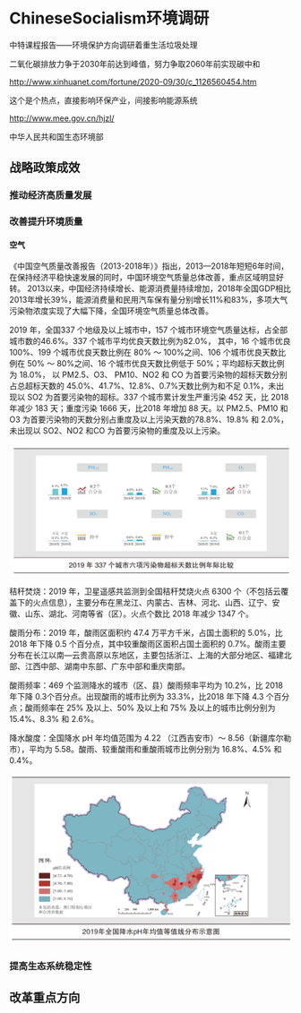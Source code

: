# ChineseSocialism环境调研
中特课程报告——环境保护方向调研着重生活垃圾处理



二氧化碳排放力争于2030年前达到峰值，努力争取2060年前实现碳中和

http://www.xinhuanet.com/fortune/2020-09/30/c_1126560454.htm

这个是个热点，直接影响环保产业，间接影响能源系统



http://www.mee.gov.cn/hjzl/

中华人民共和国生态环境部



## 战略政策成效

### 推动经济高质量发展

### 改善提升环境质量

#### 空气

《中国空气质量改善报告（2013-2018年）》指出，2013—2018年短短6年时间，在保持经济平稳快速发展的同时，中国环境空气质量总体改善，重点区域明显好转。
2013以来，中国经济持续增长、能源消费量持续增加，2018年全国GDP相比2013年增长39%，能源消费量和民用汽车保有量分别增长11%和83%，多项大气污染物浓度实现了大幅下降，全国环境空气质量总体改善。

2019 年，全国337 个地级及以上城市中，157 个城市环境空气质量达标，占全部城市数的46.6%。337 个城市平均优良天数比例为82.0%， 其中，16 个城市优良100%、199 个城市优良天数比例在 80% ～ 100%之间、106 个城市优良天数比例在 50% ～ 80%之间、16 个城市优良天数比例低于 50%；平均超标天数比例为 18.0%， 以 PM2.5、O3、 PM10、NO2 和 CO 为首要污染物的超标天数分别占总超标天数的 45.0%、41.7%、12.8%、0.7%天数比例为和不足 0.1%，未出现以 SO2 为首要污染物的超标。337 个城市累计发生严重污染 452 天，比 2018 年减少 183 天；重度污染 1666 天，比2018 年增加 88 天。以 PM2.5、PM10 和O3 为首要污染物的天数分别占重度及以上污染天数的78.8%、19.8% 和 2.0%，未出现以 SO2、NO2 和CO 为首要污染物的重度及以上污染。

![image-20201027194004086](image-20201027194004086.png)

秸秆焚烧：2019 年，卫星遥感共监测到全国秸秆焚烧火点 6300 个（不包括云覆盖下的火点信息），主要分布在黑龙江、内蒙古、吉林、河北、山西、辽宁、安徽、山东、湖北、河南等省（区）。火点个数比 2018 年减少 1347 个。

酸雨分布：2019 年，酸雨区面积约 47.4 万平方千米，占国土面积的 5.0%，比 2018 年下降 0.5 个百分点，其中较重酸雨区面积占国土面积的 0.7%。酸雨主要分布在长江以南—云贵高原以东地区，主要包括浙江、上海的大部分地区、福建北部、江西中部、湖南中东部、广东中部和重庆南部。

酸雨频率：469 个监测降水的城市（区、县）酸雨频率平均为 10.2%，比 2018 年下降 0.3个百分点。出现酸雨的城市比例为 33.3%，比2018 年下降 4.3 个百分点；酸雨频率在 25% 及以上、50% 及以上和 75% 及以上的城市比例分别为 15.4%、8.3% 和 2.6%。

降水酸度：全国降水 pH 年均值范围为 4.22 （江西吉安市）～ 8.56（新疆库尔勒市），平均为 5.58。酸雨、较重酸雨和重酸雨城市比例分别为 16.8%、4.5% 和 0.4%。

![image-20201027193715397](image-20201027193715397.png)

### 提高生态系统稳定性



## 改革重点方向